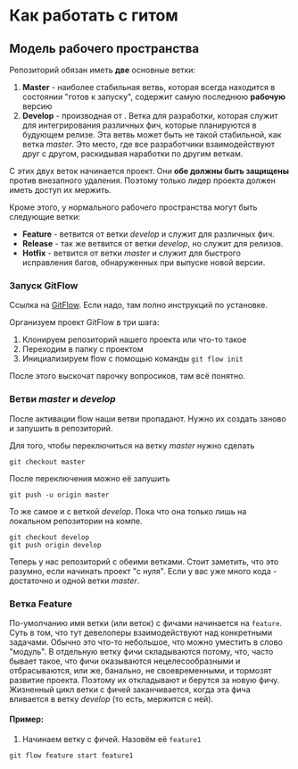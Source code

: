 # Как работать с гитом
## Модель рабочего пространства
Репозиторий обязан иметь **две** основные ветки:
1. **Master** - наиболее стабильная ветвь, которая всегда находится в состоянии "готов к запуску", содержит самую последнюю **рабочую** версию
2. **Develop** - производная от . Ветка для разработки, которая служит для интегрирования различных фич, которые планируются в будующем релизе. Эта ветвь может быть не такой стабильной, как ветка _master_. Это место, где все разработчики взаимодействуют друг с другом, раскидывая наработки по другим веткам.

С этих двух веток начинается проект. Они **обе должны быть защищены** против внезапного удаления. Поэтому только лидер проекта должен иметь доступ их мержить.

Кроме этого, у нормального рабочего пространства могут быть следующие ветки:
* **Feature** - ветвится от ветки _develop_ и служит для различных фич.
* **Release** - так же ветвится от ветки _develop_, но служит для релизов.
* **Hotfix** - ветвится от ветки _master_ и служит для быстрого исправления багов, обнаруженных при выпуске новой версии.

### Запуск GitFlow
Ссылка на [GitFlow](https://github.com/nvie/gitflow). Если надо, там полно инструкций по установке.

Организуем проект GitFlow в три шага:
1. Клонируем репозиторий нашего проекта или что-то такое
2. Переходим в папку с проектом
3. Инициализируем flow с помощью команды `git flow init`

После этого выскочат парочку вопросиков, там всё понятно.

### Ветви _master_ и _develop_
После активации flow наши ветви пропадают. Нужно их создать заново и запушить в репозиторий.

Для того, чтобы переключиться на ветку _master_ нужно сделать
```
git checkout master
```
После переключения можно её запушить
```
git push -u origin master
```
То же самое и с веткой _develop_. Пока что она только лишь на локальном репозитории на компе.
```
git checkout develop
git push origin develop
```
Теперь у нас репозиторий с обеими ветками. Стоит заметить, что это разумно, если начинать проект "с нуля". Если у вас уже много кода - достаточно и одной ветки _master_.

### Ветка Feature
По-умолчанию имя ветки (или веток) с фичами начинается на `feature`. Суть в том, что тут девелоперы взаимодействуют над конкретными задачами. Обычно это что-то небольшое, что можно уместить в слово "модуль". В отдельную ветку фичи складываются потому, что, часто бывает такое, что фичи оказываются нецелесообразными и отбрасываются, или же, банально, не своевременными, и тормозят развитие проекта. Поэтому их откладывают и берутся за новую фичу. Жизненный цикл ветки с фичей заканчивается, когда эта фича вливается в ветку _develop_ (то есть, мержится с ней).

#### Пример:
1. Начинаем ветку с фичей. Назовём её `feature1`

```
git flow feature start feature1
```

